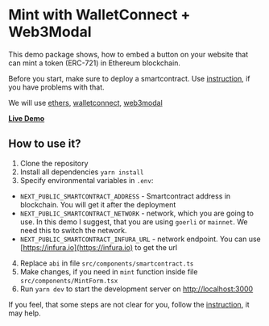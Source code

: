 # Mint with WalletConnect + Web3Modal

This demo package shows, how to embed a button on your website that can mint a token (ERC-721) in Ethereum blockchain.

Before you start, make sure to deploy a smartcontract. Use [instruction](https://hackernoon.com/create-deploy-and-mint-smart-contract-erc-721-with-nodejs-hardhat-walletconnect-web3modal), if you have problems with that.

We will use [ethers](https://www.npmjs.com/package/ethers), 
[walletconnect](https://www.npmjs.com/package/@walletconnect/web3-provider), 
[web3modal](https://www.npmjs.com/package/web3modal)

[**Live Demo**](https://gapon2401.github.io/erc721-mint/)

## How to use it?

1. Clone the repository
2. Install all dependencies `yarn install`
3. Specify environmental variables in `.env`:
- `NEXT_PUBLIC_SMARTCONTRACT_ADDRESS` - Smartcontract address in blockchain. You will get it after the deployment
- `NEXT_PUBLIC_SMARTCONTRACT_NETWORK` - network, which you are going to use. In this demo I suggest, that you are using `goerli` or `mainnet`. 
We need this to switch the network.
- `NEXT_PUBLIC_SMARTCONTRACT_INFURA_URL` - network endpoint. You can use [https://infura.io](https://infura.io) to get the url
4. Replace `abi` in file `src/components/smartcontract.ts`
5. Make changes, if you need in `mint` function inside file `src/components/MintForm.tsx`
6. Run `yarn dev` to start the development server on [http://localhost:3000](http://localhost:3000)

If you feel, that some steps are not clear for you, follow the [instruction](https://hackernoon.com/create-deploy-and-mint-smart-contract-erc-721-with-nodejs-hardhat-walletconnect-web3modal), it may help.